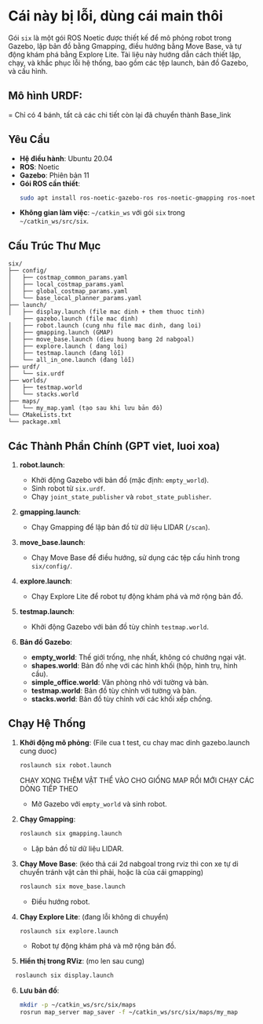 
# Cái này bị lỗi, dùng cái main thôi
Gói `six` là một gói ROS Noetic được thiết kế để mô phỏng robot trong Gazebo, lập bản đồ bằng Gmapping, điều hướng bằng Move Base, và tự động khám phá bằng Explore Lite. Tài liệu này hướng dẫn cách thiết lập, chạy, và khắc phục lỗi hệ thống, bao gồm các tệp launch, bản đồ Gazebo, và cấu hình.
## Mô hình URDF: 
= Chỉ có 4 bánh, tất cả các chi tiết còn lại đã chuyển thành Base_link
## Yêu Cầu
- **Hệ điều hành**: Ubuntu 20.04
- **ROS**: Noetic
- **Gazebo**: Phiên bản 11
- **Gói ROS cần thiết**:
  ```bash
  sudo apt install ros-noetic-gazebo-ros ros-noetic-gmapping ros-noetic-move-base ros-noetic-explore-lite ros-noetic-xacro
  ```
- **Không gian làm việc**: `~/catkin_ws` với gói `six` trong `~/catkin_ws/src/six`.

## Cấu Trúc Thư Mục
```plaintext
six/
├── config/
│   ├── costmap_common_params.yaml
│   ├── local_costmap_params.yaml
│   ├── global_costmap_params.yaml
│   └── base_local_planner_params.yaml
├── launch/
│   ├── display.launch (file mac dinh + them thuoc tinh)
    ├── gazebo.launch (file mac dinh)
│   ├── robot.launch (cung nhu file mac dinh, dang loi)
│   ├── gmapping.launch (GMAP)
│   ├── move_base.launch (dieu huong bang 2d nabgoal)
│   ├── explore.launch ( dang loi)
│   ├── testmap.launch (đang lỗi)
│   └── all_in_one.launch (đang lỗi)
├── urdf/
│   └── six.urdf
├── worlds/
│   ├── testmap.world
│   └── stacks.world
├── maps/
│   └── my_map.yaml (tạo sau khi lưu bản đồ)
└── CMakeLists.txt
└── package.xml
```

## Các Thành Phần Chính (GPT viet, luoi xoa)
1. **robot.launch**:
   - Khởi động Gazebo với bản đồ (mặc định: `empty_world`).
   - Sinh robot từ `six.urdf`.
   - Chạy `joint_state_publisher` và `robot_state_publisher`.

2. **gmapping.launch**:
   - Chạy Gmapping để lập bản đồ từ dữ liệu LIDAR (`/scan`).

3. **move_base.launch**:
   - Chạy Move Base để điều hướng, sử dụng các tệp cấu hình trong `six/config/`.

4. **explore.launch**:
   - Chạy Explore Lite để robot tự động khám phá và mở rộng bản đồ.

5. **testmap.launch**:
   - Khởi động Gazebo với bản đồ tùy chỉnh `testmap.world`.

6. **Bản đồ Gazebo**:
   - **empty_world**: Thế giới trống, nhẹ nhất, không có chướng ngại vật.
   - **shapes.world**: Bản đồ nhẹ với các hình khối (hộp, hình trụ, hình cầu).
   - **simple_office.world**: Văn phòng nhỏ với tường và bàn.
   - **testmap.world**: Bản đồ tùy chỉnh với tường và bàn.
   - **stacks.world**: Bản đồ tùy chỉnh với các khối xếp chồng.


## Chạy Hệ Thống
1. **Khởi động mô phỏng**: (File cua t test, cu chay mac dinh gazebo.launch cung duoc)
   ```bash
   roslaunch six robot.launch
   ```
   CHẠY XONG THÊM VẬT THỂ VÀO CHO GIỐNG MAP RỒI MỚI CHẠY CÁC DÒNG TIẾP THEO
   - Mở Gazebo với `empty_world` và sinh robot.

2. **Chạy Gmapping**:
   ```bash
   roslaunch six gmapping.launch
   ```
   - Lập bản đồ từ dữ liệu LIDAR.

3. **Chạy Move Base**: (kéo thả cái 2d nabgoal trong rviz thì con xe tự di chuyển tránh vật cản thì phải, hoặc là của cái gmapping)
   ```bash
   roslaunch six move_base.launch
   ```
   - Điều hướng robot. 

4. **Chạy Explore Lite**: (đang lỗi không di chuyển)
   ```bash
   roslaunch six explore.launch
   ```
   - Robot tự động khám phá và mở rộng bản đồ.


5. **Hiển thị trong RViz**: (mo len sau cung)
 ```bash
   roslaunch six display.launch
   ```

6. **Lưu bản đồ**:
   ```bash
   mkdir -p ~/catkin_ws/src/six/maps
   rosrun map_server map_saver -f ~/catkin_ws/src/six/maps/my_map
   ```



